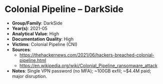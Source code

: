 # Colonial Pipeline – DarkSide
- **Group/Family**: DarkSide
- **Year(s)**: 2021-05
- **Analytical Value**: High
- **Documentation Quality**: High
- **Victims**: Colonial Pipeline (CNI)
- **Sources**:
  - https://thehackernews.com/2021/06/hackers-breached-colonial-pipeline.html
  - https://en.wikipedia.org/wiki/Colonial_Pipeline_ransomware_attack
- **Notes**: Single VPN password (no MFA); ~100GB exfil; ~$4.4M paid; major disruption.
